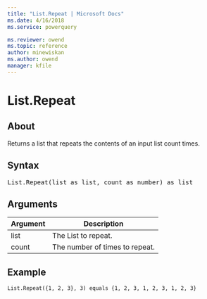 ```yaml
---
title: "List.Repeat | Microsoft Docs"
ms.date: 4/16/2018
ms.service: powerquery

ms.reviewer: owend
ms.topic: reference
author: minewiskan
ms.author: owend
manager: kfile
---
```

# List.Repeat

  
## About  
Returns a list that repeats the contents of an input list count times.  
  
## Syntax

<pre>
List.Repeat(list as list, count as number) as list  
</pre>
  
## Arguments  
  
|Argument|Description|  
|------------|---------------|  
|list|The List to repeat.|  
|count|The number of times to repeat.|  
  
## <a name="__goback"></a>Example  
  
```powerquery-m
List.Repeat({1, 2, 3}, 3) equals {1, 2, 3, 1, 2, 3, 1, 2, 3}  
```  
